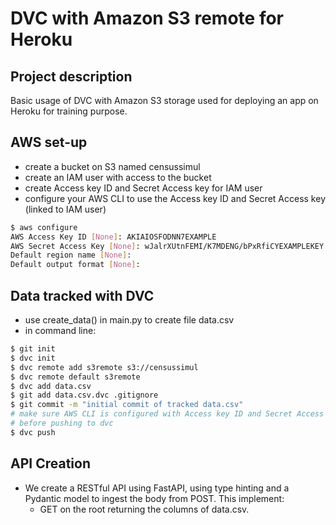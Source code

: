 # DVC with Amazon S3 remote for Heroku


## Project description
Basic usage of DVC with Amazon S3 storage used for deploying an app on Heroku for training purpose.

## AWS set-up
- create a bucket on S3 named censussimul
- create an IAM user with access to the bucket
- create Access key ID and Secret Access key for IAM user
- configure your AWS CLI to use the Access key ID and Secret Access key (linked to IAM user) 

```bash
$ aws configure
AWS Access Key ID [None]: AKIAIOSFODNN7EXAMPLE
AWS Secret Access Key [None]: wJalrXUtnFEMI/K7MDENG/bPxRfiCYEXAMPLEKEY
Default region name [None]: 
Default output format [None]: 

```

## Data tracked with DVC
- use create_data() in main.py to create file data.csv
- in command line:
```bash
$ git init
$ dvc init
$ dvc remote add s3remote s3://censussimul
$ dvc remote default s3remote   
$ dvc add data.csv
$ git add data.csv.dvc .gitignore
$ git commit -m "initial commit of tracked data.csv"
# make sure AWS CLI is configured with Access key ID and Secret Access key
# before pushing to dvc
$ dvc push 
```

## API Creation

- We create a RESTful API using FastAPI, using type hinting and a Pydantic model to ingest the body from POST. 
This implement:
  - GET on the root returning the columns of data.csv.

